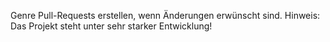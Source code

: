Genre Pull-Requests erstellen, wenn Änderungen erwünscht sind.
Hinweis: Das Projekt steht unter sehr starker Entwicklung!
